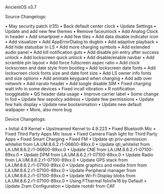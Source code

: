 AncientOS v3.7

Source Changelogs:

• May security patch (r35)
• Back default center clock
• Update Settings
• Update and add new few themes
• Remove faceunlock
• Add Analog Clock in header
• Add smartpixel
• Add few tiles
• Add data disable indicator icon
• Add visualizer
• Add AppErrorDialog to dogbin
• Add adaptive playback
• Add hide statusbar in LS
• Add more charging symbols
• Add extended audio panel
• Add kill notification guts
• Add disable pin entry after success unlock
• Add lockscreen quick unlock
• Add disable/enable navbar
• Add scramble pin layout
• Add force fullscreen aspec ratio
• Add clock lockscreen and date style from bootleg
• Add lockscreen date fonts
• Add lockscreen clock fonts size and date font size
• Add LS owner info fonts and size options
• Add animate keyguard when charging
• Add adb over network
• Add naruto header
• Add toogle disable SIM
• Fixed charging watt info in some devices
• Fixed incall vibration
• R notification tooggleable
• QS header data usage
• Improve carrier label
• Some change in fod
• Update few sepolicy address
• Update few permissions
• Update few hals display
• Update new bootanimation
• Update new default wallpaper
• More, also more bug

Device Changelogs:

• Initial 4.9 Kernel
• Upstreamed Kernel to 4.9.223
• Fixed Bluetooth Mic
• Fixed Third Party Apps Mic Issue
• Fixed Camera Flash light for Third Party Apps
• Fixed Smart Charging
• Fixed FM
• Update qti priv-permission whitelist from  LA.UM.8.6.2.r1-06600-89xx.0
• Update qti_whitelist from LA.UM.8.6.2.r1-06600-89xx.0
• Update CNE from LA.UM.8.6.2.r1-07100-89xx.0
• Update DPM from LA.UM.8.6.2.r1-07100-89xx.0
• Update Radio from LA.UM.8.6.2.r1-07100-89xx.0
• Update GPS stack from LA.UM.8.6.2.r1-07100-89xx.0
• Update graphics and media from from LA.UM.8.6.2.r1-07100-89xx.0
• Update Peripheral manager from LA.UM.8.6.2.r1-07100-89xx.0
• Update Wi-Fi Display blobs from LA.UM.8.6.2.r1-07100-89xx.0
• Using FThermal felixfw16 by Default
• Update Zram Configuration
• Update rootdir from CAF